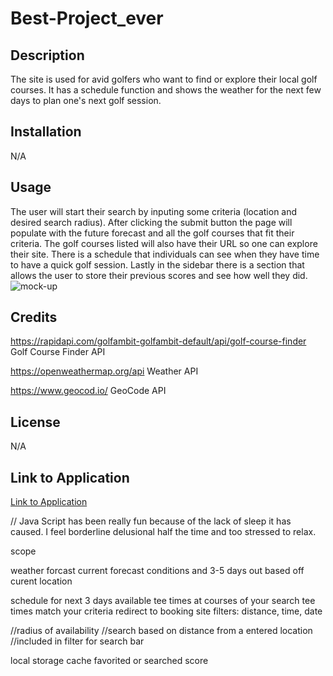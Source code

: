 # Best-Project_ever

## Description
The site is used for avid golfers who want to find or explore their local golf courses. It has a schedule function and shows the weather for the next few days to plan one's next golf session.
## Installation
N/A
## Usage
The user will start their search by inputing some criteria (location and desired search radius). After clicking the submit button the page will populate with the future forecast and all the golf courses that fit their criteria. The golf courses listed will also have their URL so one can explore their site. There is a schedule that individuals can see when they have time to have a quick golf session. Lastly in the sidebar there is a section that allows the user to store their previous scores and see how well they did. 
![mock-up](./assets/images/mock-up.png)
## Credits
https://rapidapi.com/golfambit-golfambit-default/api/golf-course-finder
Golf Course Finder API

https://openweathermap.org/api
Weather API

https://www.geocod.io/
GeoCode API
## License
N/A

## Link to Application
[Link to Application](https://hdyoung21.github.io/Golf-All/)

// Java Script has been really fun because of the lack of sleep it has caused.  I feel borderline delusional half the time and too stressed to relax.

scope




weather forcast
    current forecast conditions and 3-5 days out based off curent location

schedule for next 3 days
    available tee times at courses of your search
    tee times match your criteria
    redirect to booking site
    filters: distance, time, date

//radius of availability
    //search based on distance from a entered location
    //included in filter for search bar

local storage
    cache favorited or searched
    score
